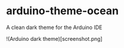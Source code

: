 # arduino-theme-ocean
A clean dark theme for the Arduino IDE

!(Arduino dark theme)[screenshot.png]
